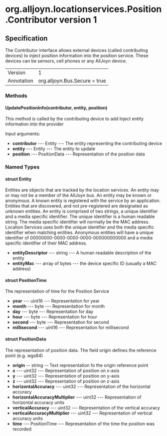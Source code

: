 # org.alljoyn.locationservices.Position.Contributor version 1
## Specification
The Contributor interface allows external devices (called contributing devices) to inject position
information into the position service.
These devices can be sensors, cell phones or any AllJoyn device.

|                       |                                                                       |
|-----------------------|-----------------------------------------------------------------------|
| Version               | 1                                                                     |
| Annotation            | org.alljoyn.Bus.Secure = true                                         |


### Methods

#### UpdatePositionInfo(contributor, entity, position)

This method is called by the contributing device to add Inject entity information into the provider 

Input arguments:

 * **contributor** --- Entity --- The entity representing the contributing device
 * **entity** --- Entity --- The entity to update
 * **position** --- PositionData --- Representation of the position data  
 
  
### Named Types

#### struct Entity

Entities are objects that are tracked by the location services.
An entity may or may not be a member of the AllJoyn bus. 
An entity may be known or anonymous. 
A known entity is registered with the service by an application. 
Entities that are discovered, and not pre-registered are designated as unknown entities.
An entity is comprised of two strings, a unique identifier and a media specific identifier. 
The unique identifier is a human readable string.
The media specific identifier will normally be the MAC address. 
Location Services uses both the unique identifier and the media specific identifier when matching 
entities. Anonymous entities will have a unique identifier of 00000000-0000-0000-0000-000000000000
and a media specific identifier of their MAC address.

 * **entityDescriptor** --- string --- A human readable description of the entity
 * **entityMac** --- array of bytes --- the device specific ID (usually a MAC address)


#### struct PositionTime

The representation of time for the Position Service

  * **year** --- uint16 --- Representation for year
  * **month** --- byte --- Representation for month
  * **day** --- byte --- Representation for day
  * **hour** --- byte --- Representation for hour
  * **second** --- byte --- Representation for second
  * **millisecond** --- uint16 --- Representation for millisecond

 
#### struct PositionData

The representation of position data. 
The field origin defines the reference point (e.g. wgs84)

  * **origin** -- string -- Text representation fo the origin reference point
  * **x** --- uint32 --- Representation of position on x-axis
  * **y** --- uint32 --- Representation of position on y-axis
  * **z** --- uint32 --- Representation of position on z-axis
  * **horizontalAccuracy** --- uint32 --- Representation of the horizontal accuracy
  * **horizontalAccuracyMultiplier** --- uint32 --- Representation of horizontal accuracy units
  * **verticalAccuracy** --- uint32 --- Representation of the vertical accuracy
  * **verticalAccuracyMultiplier** --- uint32 --- Representation of vertical accuracy units
  * **time** --- PositionTime --- Representation of the time the position was recorded
